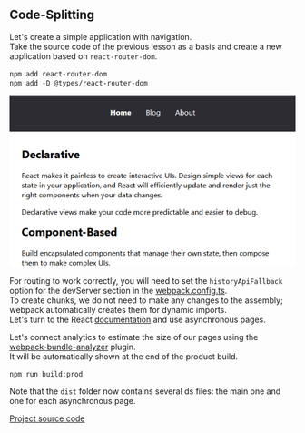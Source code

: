 ## Code-Splitting

Let's create a simple application with navigation.  
Take the source code of the previous lesson as a basis and create a new application based on `react-router-dom`.  
```
npm add react-router-dom
npm add -D @types/react-router-dom
```

![app.png](app.png)

For routing to work correctly, you will need to set the `historyApiFallback` option for the devServer section in the [webpack.config.ts](webpack.config.ts).  
To create chunks, we do not need to make any changes to the assembly; webpack automatically creates them for dynamic imports.  
Let's turn to the React [documentation](https://legacy.reactjs.org/docs/code-splitting.html) and use asynchronous pages.  


Let's connect analytics to estimate the size of our pages using the [webpack-bundle-analyzer](https://github.com/webpack-contrib/webpack-bundle-analyzer) plugin.  
It will be automatically shown at the end of the product build.  
```
npm run build:prod
```
Note that the `dist` folder now contains several ds files: the main one and one for each asynchronous page.

[Project source code](./)
